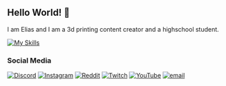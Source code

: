 ## Hello World! 👋
I am Elias and I am a 3d printing content creator and a highschool student.

[![My Skills](https://skillicons.dev/icons?i=python,linux,arch,bash,raspberrypi,html,css,docker,kubernetes&theme=dark)](https://skillicons.dev)

###  Social Media
[![Discord](https://img.shields.io/badge/Discord-%237289DA.svg?logo=discord&logoColor=white)](https://discord.gg/KVkjjswV2u) [![Instagram](https://img.shields.io/badge/Instagram-%23E4405F.svg?logo=Instagram&logoColor=white)](https://instagram.com/citr0net) [![Reddit](https://img.shields.io/badge/Reddit-%23FF4500.svg?logo=Reddit&logoColor=white)](https://reddit.com/user/citr0net) [![Twitch](https://img.shields.io/badge/Twitch-%239146FF.svg?logo=Twitch&logoColor=white)](https://twitch.tv/citr0net) [![YouTube](https://img.shields.io/badge/YouTube-%23FF0000.svg?logo=YouTube&logoColor=white)](https://youtube.com/@#citr0net) [![email](https://img.shields.io/badge/Email-D14836?logo=gmail&logoColor=white)](mailto:2citr0net@gmail.com) 
  
